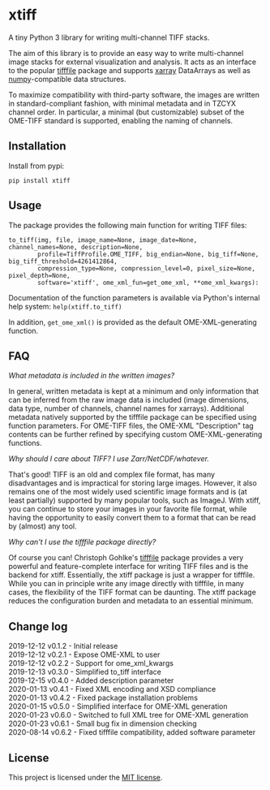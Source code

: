 # xtiff

A tiny Python 3 library for writing multi-channel TIFF stacks.

The aim of this library is to provide an easy way to write multi-channel image stacks for external visualization and
analysis. It acts as an interface to the popular [tifffile](https://www.lfd.uci.edu/~gohlke/) package and supports
[xarray](http://xarray.pydata.org) DataArrays as well as [numpy](https://www.numpy.org)-compatible data structures.

To maximize compatibility with third-party software, the images are written in standard-compliant fashion, with minimal
metadata and in TZCYX channel order. In particular, a minimal (but customizable) subset of the OME-TIFF standard is
supported, enabling the naming of channels.

## Installation

Install from pypi:

`pip install xtiff`


## Usage

The package provides the following main function for writing TIFF files:

```python3
to_tiff(img, file, image_name=None, image_date=None, channel_names=None, description=None,
        profile=TiffProfile.OME_TIFF, big_endian=None, big_tiff=None, big_tiff_threshold=4261412864,
        compression_type=None, compression_level=0, pixel_size=None, pixel_depth=None,
        software='xtiff', ome_xml_fun=get_ome_xml, **ome_xml_kwargs):
```

Documentation of the function parameters is available via Python's internal help system: `help(xtiff.to_tiff)`

In addition, `get_ome_xml()` is provided as the default OME-XML-generating function.

## FAQ

_What metadata is included in the written images?_

In general, written metadata is kept at a minimum and only information that can be inferred from the raw image data is
included (image dimensions, data type, number of channels, channel names for xarrays). Additional metadata natively supported by the
tifffile package can be specified using function parameters. For OME-TIFF files, the OME-XML "Description" tag contents
can be further refined by specifying custom OME-XML-generating functions.

_Why should I care about TIFF? I use Zarr/NetCDF/whatever._

That's good! TIFF is an old and complex file format, has many disadvantages and is impractical for storing large images.
However, it also remains one of the most widely used scientific image formats and is (at least partially) supported by
many popular tools, such as ImageJ. With xtiff, you can continue to store your images in your favorite file format,
while having the opportunity to easily convert them to a format that can be read by (almost) any tool.

_Why can't I use the tifffile package directly?_

Of course you can! Christoph Gohlke's [tifffile](https://www.lfd.uci.edu/~gohlke/) package provides a very powerful and
feature-complete interface for writing TIFF files and is the backend for xtiff. Essentially, the xtiff package is just a
wrapper for tifffile. While you can in principle write any image directly with tifffile, in many cases, the flexibility
of the TIFF format can be daunting. The xtiff package reduces the configuration burden and metadata to an essential
minimum.

## Change log

2019-12-12 v0.1.2 - Initial release  
2019-12-12 v0.2.1 - Expose OME-XML to user  
2019-12-12 v0.2.2 - Support for ome_xml_kwargs  
2019-12-13 v0.3.0 - Simplified to_tiff interface  
2019-12-15 v0.4.0 - Added description parameter  
2020-01-13 v0.4.1 - Fixed XML encoding and XSD compliance  
2020-01-13 v0.4.2 - Fixed package installation problems  
2020-01-15 v0.5.0 - Simplified interface for OME-XML generation  
2020-01-23 v0.6.0 - Switched to full XML tree for OME-XML generation  
2020-01-23 v0.6.1 - Small bug fix in dimension checking  
2020-08-14 v0.6.2 - Fixed tifffile compatibility, added software parameter  

## License

This project is licensed under the [MIT license](https://github.com/BodenmillerGroup/xtiff/blob/master/LICENSE.txt).
